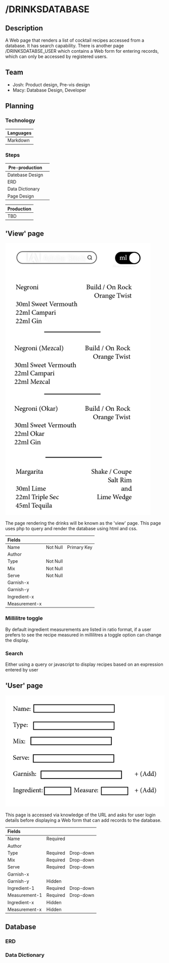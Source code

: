 # /DRINKSDATABASE

## Description
A Web page that renders a list of cocktail recipes accessed from a database. It has search capability. There is another page /DRINKSDATABSE_USER which contains a Web form for entering records, which can only be accessed by registered users.

## Team

* Josh: Product design, Pre-vis design
* Macy: Database Design, Developer

## Planning
### Technology
| Languages |
|---|
| Markdown | HTML | CSS | PHP | SQL | Javascript |
### Steps
| Pre-production | |
|---|---|
|Datebase Design||
|ERD||
|Data Dictionary||
|Page Design|||

| Production |
|---|
| TBD |




## 'View' page

![View page](pre-viz/view.png 'Previs of View page')

The page rendering the drinks will be known as the 'view' page. This page uses php to query and render the database using html and css.

|Fields|||
|:----|---|---|
|Name|Not Null|Primary Key|
|Author|||
|Type|Not Null||
|Mix|Not Null||
|Serve|Not Null||
|Garnish-x|||
|Garnish-y|||
|Ingredient-x|||
|Measurement-x|||


### Millilitre toggle
By default ingredient measurements are listed in ratio format, if a user prefers to see the recipe measured in millilitres a toggle option can change the display.


### Search
Either using a query or javascript to display recipes based on an expression entered by user

## 'User' page

![User page](pre-viz/form.png 'Previs of User page')

This page is accessed via knowledge of the URL and asks for user login details before displaying a Web form that can add records to the database.

|Fields|||
|:----|---|---|
|Name|Required||
|Author|||
|Type|Required|Drop-down|
|Mix|Required|Drop-down|
|Serve|Required|Drop-down|
|Garnish-x|||
|Garnish-y|Hidden||
|Ingredient-1|Required|Drop-down|
|Measurement-1|Required|Drop-down|
|Ingredient-x|Hidden||
|Measurement-x|Hidden||


## Database
### ERD
### Data Dictionary


